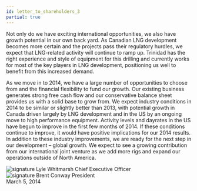 ```yaml
---
id: letter_to_shareholders_3
partial: true
---
```


Not only do we have exciting international opportunities, we also have growth potential in our own back yard. As Canadian LNG development becomes more certain and the projects pass their regulatory hurdles, we expect that LNG-related activity will continue to ramp up. Trinidad has the right experience and style of equipment for this drilling and currently works for most of the key players in LNG development, positioning us well to benefit from this increased demand. 

As we move in to 2014, we have a large number of opportunities to choose from and the financial flexibility to fund our growth. Our existing business generates strong free cash flow and our conservative balance sheet provides us with a solid base to grow from. We expect industry conditions in 2014 to be similar or slightly better than 2013, with potential growth in Canada driven largely by LNG development and in the US by an ongoing move to high performance equipment. Activity levels and dayrates in the US have begun to improve in the first few months of 2014. If these conditions continue to improve, it would have positive implications for our 2014 results. In addition to these industry improvements, we are ready for the next step in our development – global growth. We expect to see a growing contribution from our international joint venture as we add more rigs and expand our operations outside of North America.
        
<div class="signature">
    <img src="{{{staticpath}}}images/lyle-whitmarsh.jpg" alt="signature">
    Lyle Whitmarsh
    <span class="position">Chief Executive Officer</span>
</div>
<div class="signature">
    <img src="{{{staticpath}}}images/brent-conway.jpg" alt="signature">
    Brent Conway
    <span class="position">President</span>
</div>
<div class="date">March 5, 2014</div>
